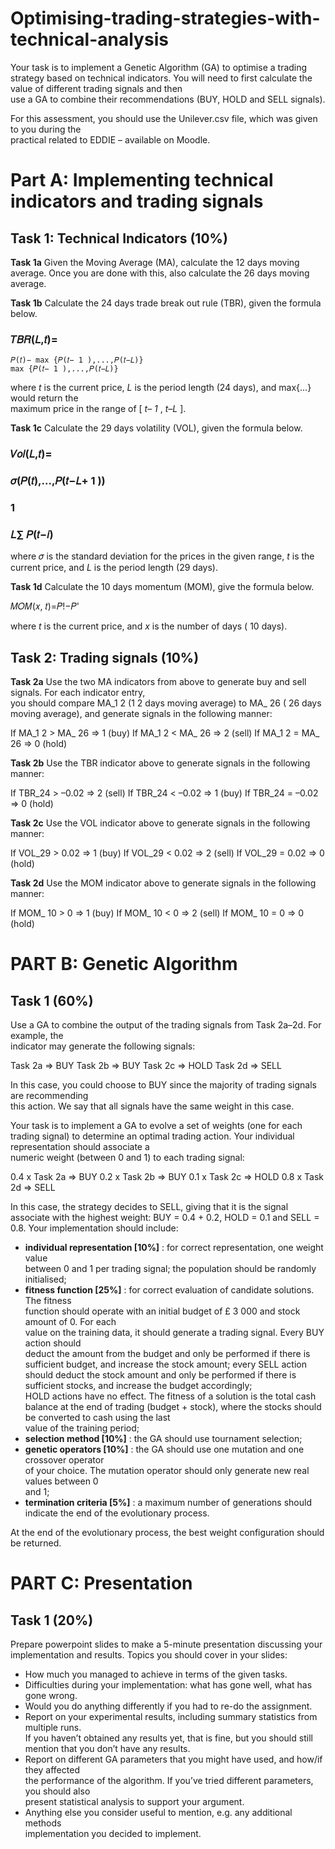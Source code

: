 # Optimising-trading-strategies-with-technical-analysis
Your	 task	 is	 to	 implement	 a	 Genetic	 Algorithm	 (GA)	 to	 optimise a	 trading	 strategy	 based	 on	
technical	indicators.	You	will	need	to	first	calculate	the	value	of	different	trading	signals	and	then	
use	a	GA	to	combine	their	recommendations	(BUY,	HOLD	and	SELL	signals).

For	 this	 assessment,	 you	 should	 use	 the	 Unilever.csv	 file,	 which	 was	 given	 to	 you	 during	 the	
practical	related	to	EDDIE – available	on	Moodle.

# Part A: Implementing technical indicators and trading signals

## Task 1: Technical Indicators (10%)

**Task 1a**
Given	the	Moving	Average	(MA),	calculate	the 	12	 days	moving	average.	Once	you	
are	done	with	this,	also	calculate	the	 26	 days	moving	average.

**Task 1b**
Calculate	the	24	days	trade	break	out	rule	(TBR),	given	the	formula	below.

### 𝑇𝐵𝑅(𝐿,𝑡)=

```
𝑃(𝑡)− max {𝑃(𝑡− 1 ),...,𝑃(𝑡−𝐿)}
max {𝑃(𝑡− 1 ),...,𝑃(𝑡−𝐿)}
```
where	 _t_ is	 the	 current	 price,	 _L_ is	 the	 period	 length	 (24	 days),	 and	 max{...}	 would	 return	 the	
maximum	price	in	the	range	of	[ _t– 1_ ,	 _t–L_ ].

**Task 1c**
Calculate	the	29	days	volatility	(VOL),	given	the	formula	below.


### 𝑉𝑜𝑙(𝐿,𝑡)=

### 𝜎(𝑃(𝑡),...,𝑃(𝑡−𝐿+ 1 ))

### 1

### 𝐿∑ 𝑃(𝑡−𝑖)


where	𝜎 is	the	standard	deviation	for	the	prices	in	the	given	range,	 _t_ is	the	current	price,	and	 _L_
is	the	period	length	(29	days).

**Task 1d**
Calculate	the	 10	 days	momentum	(MOM),	give	the	formula	below.

𝑀𝑂𝑀(𝑥, 𝑡)=𝑃!−𝑃'

where	 _t_ is	the	current	price,	and	 _x_ is	the	number	of	days ( 10	 days).

## Task 2: Trading signals (10%)

**Task 2a**
Use	the	two	MA	indicators	from	above	to	generate	buy	and	sell	signals.	For	each	indicator	entry,	
you	should	compare	MA_1 2	 (1 2	 days	moving	average)	to	MA_ 26	 ( 26	 days	moving	average),	and	
generate	signals	in	the	following	manner:

If	MA_1 2	 >	MA_ 26	 =>	1	(buy)
If	MA_1 2	 <	MA_ 26	 =>	2	(sell)
If	MA_1 2	 =	MA_ 26	 =>	0	(hold)

**Task 2b**
Use	the	TBR	indicator	above	to	generate	signals	in	the	following	manner:

If	TBR_24	>	–0.02	=> 2	(sell)
If	TBR_24	<	–0.02	=>	1	(buy)
If	TBR_24	=	–0.02	=>	0	(hold)

**Task 2c**
Use	the	VOL indicator	above	to	generate	signals	in	the	following	manner:

If	VOL_29	>	0.02	=>	1	(buy)
If	VOL_29	<	0.02	=>	2	(sell)
If	VOL_29	=	0.02	=>	0	(hold)

**Task 2d**
Use	the	MOM indicator	above	to	generate	signals	in	the	following	manner:

If	MOM_ 10	 >	0	=>	1	(buy)
If	MOM_ 10	 <	0	=>	2	(sell)
If	MOM_ 10	 =	0	=>	0	(hold)


# PART B: Genetic Algorithm

## Task 1 (60%)

Use	 a	 GA	 to	 combine	 the	 output	 of	 the	 trading	 signals	 from	 Task	 2a–2d.	 For	 example,	 the	
indicator	may	generate	the	following	signals:

Task	2a	=>	BUY
Task	2b	=>	BUY
Task	2c	=>	HOLD
Task	2d	=>	SELL

In this	case,	you	could	choose	to	BUY	since	the	majority	of	trading	signals	are	recommending	
this	action.	We	say	that	all	signals	have	the	same	weight	in	this	case.

Your	 task	 is	 to	 implement	 a	 GA	 to	 evolve	 a	 set	 of	 weights	 (one	 for	 each	 trading	 signal)	 to	
determine	 an	 optimal	 trading	 action.	 Your	 individual	 representation	 should	 associate	 a	
numeric	weight	(between	0	and	1)	to	each	trading	signal:

0.4	x	Task	2a	=>	BUY
0.2	x	Task	2b	=>	BUY
0.1	x	Task	2c	=>	HOLD
0.8	x	Task	2d	=>	SELL

In	this	case,	the	strategy	decides	to	SELL,	giving	that	it	is	the	signal	associate	with	the	highest	
weight:	BUY	=	0.4	+	0.2,	HOLD	=	0.1	and	SELL	=	0.8.	Your	implementation	should	include:

- **individual	 representation	 [10%]** :	 for	 correct	 representation,	 one	 weight	 value	
    between	0	and	1	per	trading	signal; the	population	should	be	randomly	initialised;
- **fitness	 function	 [25%]** :	 for	 correct	 evaluation	 of	 candidate	 solutions.	 The	 fitness	
    function	should	operate	with	an	initial	budget	of	£ 3 000	and	stock	amount	of	0. For	each	
    value	on	the	training	data,	it	should	generate	a	trading	signal.	Every	BUY	action	should	
    deduct	the	amount	from	the	budget	and	only	be	performed	if	there	is	sufficient	budget,	
    and	increase	the	stock	amount;	every	SELL	action	should	deduct	the	stock	amount	and	
    only	 be performed	 if	 there	 is	 sufficient	 stocks,	 and	 increase	 the	 budget	 accordingly;	
    HOLD	actions	have	no	effect.	The	fitness	of	a	solution	is	the	total	cash	balance	at	the	end	
    of	trading	(budget	+	stock),	where	the	stocks	should	be	converted	to	cash	using	the	last	
    value	of	the	training	period;
- **selection	method	[10%]** :	the	GA	should	use	tournament	selection;
- **genetic	operators	[10%]** :	the	GA	should	use	one	mutation	and	one	crossover	operator	
    of	your	choice.	The	mutation	operator	should	only	generate	new	real	values	between	0	
    and	1;
- **termination	criteria	[5%]** :	a	maximum	number	of	generations	should	indicate	the	end	
    of	the	evolutionary	process.

At	the	end	of	the	evolutionary	process,	the	best	weight	configuration	should	be	returned.


# PART C: Presentation

## Task 1 (20%)

Prepare	powerpoint	slides	to	make	a	5-minute	presentation	discussing your	implementation	and	
results.	Topics	you	should	cover	in	your	slides:

- How	much	you	managed	to	achieve	in	terms	of	the	given	tasks.
- Difficulties	during	your	implementation:	what	has	gone	well,	what	has	gone	wrong.
- Would	you	do	anything	differently	if	you	had	to	re-do the assignment.
- Report	on	your	experimental	results,	including	summary	statistics from	multiple	runs.	
    If	you	haven’t	obtained	any	results	yet,	that	is	fine,	but	you	should	still	mention	that	you	
    don’t	have	any	results.
- Report	on	different	GA	parameters	that	you	might	have	used,	and	how/if	they	affected	
    the	performance	of	the	algorithm.	If	you’ve	tried	different	parameters,	you	should	also	
    present	statistical	analysis	to	support	your	argument.
- Anything	 else	 you	 consider	 useful	 to	 mention,	 e.g.	 any	 additional	 methods	
    implementation	you	decided	to	implement.
